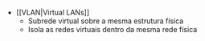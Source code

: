 - [[VLAN|Virtual LANs]]
	- Subrede virtual sobre a mesma estrutura física
	- Isola as redes virtuais dentro da mesma rede física

